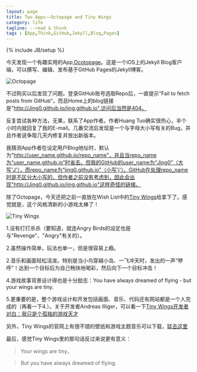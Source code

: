 ```yaml
---
layout: page
title: Two Apps——Octopage and Tiny Wings
category: life
tagline: --read & think
tags : [App,Think,GitHub,Jekyll,Blog,Pages]
---
```

{% include JB/setup %}

今天发现一个有趣实用的App,[Ocotopage](https://itunes.apple.com/cn/app/octopage-blogging-jekyll-markdown/id649843345?mt=8)。这是一个iOS上的Jekyll Blog客户端，可以撰写、编辑、发布基于GitHub Pages的Jekyll博客。

![Octopage](http://pic.yupoo.com/jok3r/DwSE8clZ/medish.jpg)

不过购买以后发现了问题。登录GitHub账号选取Repo后，一直提示“Fail to fetch posts from GitHub”，而且Home上的blog链接是"http://Jing0.github.io/jing.github.io",访问后当然是404。

反复尝试各种方法，无果，联系了App作者。作者Huang Tuo确实很热心，半个小时内就回复了我的E-mail。几番交流后发现是一个与字母大小写有关的Bug，并且作者说争取几天内修复并放出新版本。

我猜测App作者在设定用户Blog地址时，默认为"http://user_name.github.io/repo_name"，并且当repo_name为“user_name.github.io”时省去。但我的GitHub的user_name为“Jing0”（大写'J'），而repo_name为“jing0.github.io”（小写'j'）。GitHub在处理repo_name时是不区分大小写的，但作者之前没有考虑到，因此会出现"http://Jing0.github.io/jing.github.io"这样奇怪的链接。

除了Octopage，今天还把之前一直放在Wish List中的[Tiny Wings](https://itunes.apple.com/cn/app/tiny-wings/id417817520?mt=8)给拿下了。感觉就是，这个风格清新的小游戏太棒了！

![Tiny Wings](http://pic.yupoo.com/jok3r/DwSC86xv/medish.jpg)

1.没有打打杀杀（要知道，就连Angry Birds的设定也是与"Revenge"、"Angry"有关的）。

2.虽然操作简单，玩法也单一，但是很容易上瘾。

2.音乐和画面轻松活泼。特别是当小鸟穿越小岛、一飞冲天时，发出的一声“咿呼”！达到一个目标后为自己畅快地喝彩，然后向下一个目标冲击！

4.游戏故事背景设计得也是十分励志：You have always dreamed of flying - but your wings are tiny.

5.更重要的是，整个游戏设计和开发包括画面、音乐、代码还有网站都是一个人完成的（再看一下4.）。关于开发者Andreas Illiger，可以看一下[Tiny Wings开发者对白：我只是个孤独的游戏天才](http://www.csdn.net/article/2012-05-14/2805564)

另外，Tiny Wings的官网上有很不错的壁纸和游戏主题音乐可以下载，[猛击这里](http://www.andreasilliger.com/)

最后，感觉Tiny Wings里的那句话反过来说更有意义：

>Your wings are tiny，

>But you have always dreamed of flying.